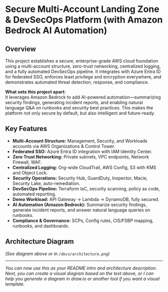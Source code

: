 # Secure Multi-Account Landing Zone & DevSecOps Platform (with Amazon Bedrock AI Automation)

## Overview

This project establishes a secure, enterprise-grade AWS cloud foundation using a multi-account structure, zero-trust networking, centralized logging, and a fully automated DevSecOps pipeline. It integrates with Azure Entra ID for federated SSO, enforces least privilege and encryption everywhere, and demonstrates automated threat detection, response, and compliance.

**What sets this project apart:**  
It leverages Amazon Bedrock to add AI-powered automation—summarizing security findings, generating incident reports, and enabling natural language Q&A on runbooks and security best practices. This makes the platform not only secure by default, but also intelligent and future-ready.

## Key Features

- **Multi-Account Structure:** Management, Security, and Workloads accounts via AWS Organizations & Control Tower.
- **Federated SSO:** Azure Entra ID integration with IAM Identity Center.
- **Zero Trust Networking:** Private subnets, VPC endpoints, Network Firewall, WAF.
- **Centralized Logging:** Org-wide CloudTrail, AWS Config, S3 with KMS and Object Lock.
- **Security Operations:** Security Hub, GuardDuty, Inspector, Macie, Security Lake, auto-remediation.
- **DevSecOps Pipeline:** Terraform IaC, security scanning, policy as code, automated reporting.
- **Demo Workload:** API Gateway → Lambda → DynamoDB, fully secured.
- **AI Automation (Amazon Bedrock):** Summarize security findings, generate incident reports, and answer natural language queries on runbooks.
- **Compliance & Governance:** SCPs, Config rules, CIS/FSBP mapping, runbooks, and dashboards.

## Architecture Diagram

*(See diagram above or in `/docs/architecture.png`)*

---

*You can now use this as your README intro and architecture description. Next, you can create a visual diagram based on the text above, or I can help you generate a diagram in draw.io or another tool if you want a visual template.*
